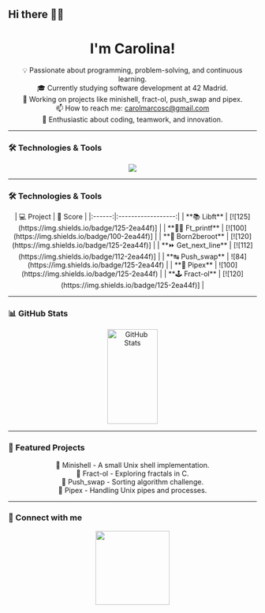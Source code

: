 ## Hi there 👋🏼


<div align="center">
  <h1 align="center">I'm Carolina! </h1>
</div>

<div align="center">

💡 Passionate about programming, problem-solving, and continuous learning.<br>
🎓 Currently studying software development at 42 Madrid.<br>
🚀 Working on projects like minishell, fract-ol, push_swap and pipex.<br>
📫 How to reach me: carolmarcosc@gmail.com<br>
💖 Enthusiastic about coding, teamwork, and innovation.<br>

</div>

---

### 🛠️ Technologies & Tools
<div align="center">
  <img src="https://skillicons.dev/icons?i=c,cpp,bash,github,vscode,linux" />
</div>

---

### 🛠️ Technologies & Tools
<div align="center">
| 💻 Project | 💯 Score |
|:------:|:------------------:|
| **📚 Libft** | [![125](https://img.shields.io/badge/125-2ea44f)] |
| **✍🏼 Ft_printf** | [![100](https://img.shields.io/badge/100-2ea44f)] |
| **🤖 Born2beroot** | [![120](https://img.shields.io/badge/125-2ea44f)] |
| **⏩ Get_next_line** | [![112](https://img.shields.io/badge/112-2ea44f)] |
| **↹ Push_swap** | ![84](https://img.shields.io/badge/125-2ea44f) |
| **🧬 Pipex** | ![100](https://img.shields.io/badge/125-2ea44f) |
| **🕹️ Fract-ol** | [![120](https://img.shields.io/badge/125-2ea44f)] |
</div>


---

### 📊 GitHub Stats
<div align="center">
  <a href="https://github.com/camarcos">
    <img alt="GitHub Stats" src="https://denvercoder1-github-readme-stats.vercel.app/api?username=TuUsuario&show_icons=true&include_all_commits=true&theme=react&bg_color=0D1117&title_color=fff&icon_color=79ff97&hide_border=true" height="192" width="45%"/>
  </a>
</div>

---

### 📂 Featured Projects
<div align="center">
  🚧 Minishell - A small Unix shell implementation.<br>
  🎨 Fract-ol - Exploring fractals in C.<br>
  🔢 Push_swap - Sorting algorithm challenge.<br>
  📜 Pipex - Handling Unix pipes and processes.<br>
</div>

---

### 📌 Connect with me
<div align="center">
  <a href="https://www.linkedin.com/in/carolina-marcos-cárdaba/"><img src="https://img.shields.io/badge/LinkedIn-%230077B5.svg?&style=for-the-badge&logo=linkedin&logoColor=white" width="150"/></a>
</div>

